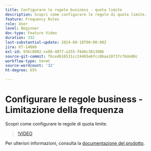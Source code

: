 ```yaml
---
title: Configurare le regole business - quota limite
description: Scopri come configurare le regole di quota limite.
feature: Frequency Rules
role: User
level: Beginner
doc-type: Feature Video
duration: 332
last-substantial-update: 2024-09-10T00:00:00Z
jira: KT-14860
exl-id: 936c8902-ce08-4877-a255-f840c301398b
source-git-commit: fbced616531cc24465e6fcc0baa18f37cf6de88c
workflow-type: tm+mt
source-wordcount: '32'
ht-degree: 65%

---
```


# Configurare le regole business - Limitazione della frequenza

Scopri come configurare le regole di quota limite.

>[!VIDEO](https://video.tv.adobe.com/v/3433395/?learn=on)

Per ulteriori informazioni, consulta la [documentazione del prodotto](https://experienceleague.adobe.com/en/docs/journey-optimizer/using/configuration/frequency-rules).
